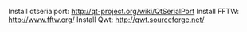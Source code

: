 Install qtserialport: http://qt-project.org/wiki/QtSerialPort
Install FFTW: http://www.fftw.org/
Install Qwt: http://qwt.sourceforge.net/
